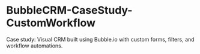 # BubbleCRM-CaseStudy-CustomWorkflow
Case study: Visual CRM built using Bubble.io with custom forms, filters, and workflow automations.
